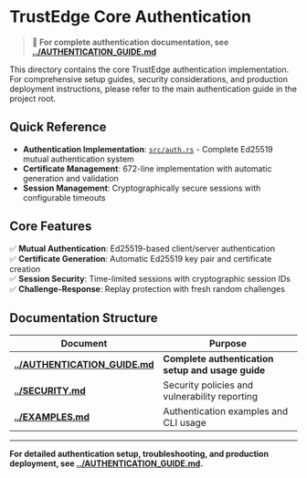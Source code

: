 <!--
Copyright (c) 2025 TRUSTEDGE LABS LLC
MPL-2.0: https://mozilla.org/MPL/2.0/
Project: trustedge — Privacy and trust at the edge.
GitHub: https://github.com/TrustEdge-Labs/trustedge
-->

# TrustEdge Core Authentication

> **📖 For complete authentication documentation, see [../AUTHENTICATION_GUIDE.md](../AUTHENTICATION_GUIDE.md)**

This directory contains the core TrustEdge authentication implementation. For comprehensive setup guides, security considerations, and production deployment instructions, please refer to the main authentication guide in the project root.

## Quick Reference

- **Authentication Implementation**: [`src/auth.rs`](src/auth.rs) - Complete Ed25519 mutual authentication system
- **Certificate Management**: 672-line implementation with automatic generation and validation
- **Session Management**: Cryptographically secure sessions with configurable timeouts

## Core Features

✅ **Mutual Authentication**: Ed25519-based client/server authentication  
✅ **Certificate Generation**: Automatic Ed25519 key pair and certificate creation  
✅ **Session Security**: Time-limited sessions with cryptographic session IDs  
✅ **Challenge-Response**: Replay protection with fresh random challenges  

## Documentation Structure

| Document | Purpose |
|----------|---------|
| **[../AUTHENTICATION_GUIDE.md](../AUTHENTICATION_GUIDE.md)** | **Complete authentication setup and usage guide** |
| **[../SECURITY.md](../SECURITY.md)** | Security policies and vulnerability reporting |
| **[../EXAMPLES.md](../EXAMPLES.md)** | Authentication examples and CLI usage |

---

**For detailed authentication setup, troubleshooting, and production deployment, see [../AUTHENTICATION_GUIDE.md](../AUTHENTICATION_GUIDE.md).**